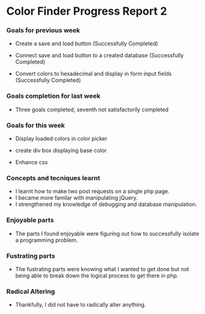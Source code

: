 # Color Finder Progress Report 2

### Goals for previous week
- Create a save and load button (Successfully Completed)

- Connect save and load button to a created database (Successfully Completed)
  
- Convert colors to hexadecimal and display in form input fields (Successfully Completed)
  


### Goals completion for last week
- Three goals completed, seventh not satisfactorily completed

### Goals for this week
- Display loaded colors in color picker

- create div box displaying base color

- Enhance css

### Concepts and tecniques learnt
- I learnt how to make two post requests on a single php page.
- I became more familar with manipulating jQuery.
- I strengthened my knowledge of debugging and database manipulation.

### Enjoyable parts
 - The parts I found enjoyable were figuring out how to successfully isolate a programming problem.

### Fustrating parts
- The fustrating parts were knowing what I wanted to get done but not being able to break down the logical process to get there in php.

### Radical Altering
- Thankfully, I did not have to radically alter anything.
 
 
